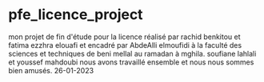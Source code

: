 # pfe_licence_project
mon projet de fin d'étude pour la licence réalisé par rachid benkitou et fatima ezzhra elouafi et encadré par AbdeAlli elmoufidi à la faculté des sciences et techniques de beni mellal au ramadan à mghila. soufiane lahlali et youssef mahdoubi nous avons travaillé ensemble et nous nous sommes bien amusés. 26-01-2023
